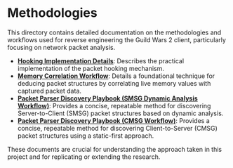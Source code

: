 # Methodologies

This directory contains detailed documentation on the methodologies and workflows used for reverse engineering the Guild Wars 2 client, particularly focusing on network packet analysis.

*   **[Hooking Implementation Details](./hooking-implementation.md)**: Describes the practical implementation of the packet hooking mechanism.
*   **[Memory Correlation Workflow](./memory-correlation-workflow.md)**: Details a foundational technique for deducing packet structures by correlating live memory values with captured packet data.
*   **[Packet Parser Discovery Playbook (SMSG Dynamic Analysis Workflow)](./smsg-parser-discovery-playbook.md)**: Provides a concise, repeatable method for discovering Server-to-Client (SMSG) packet structures based on dynamic analysis.
*   **[Packet Parser Discovery Playbook (CMSG Workflow)](./cmsg-parser-discovery-playbook.md)**: Provides a concise, repeatable method for discovering Client-to-Server (CMSG) packet structures using a static-first approach.

These documents are crucial for understanding the approach taken in this project and for replicating or extending the research.